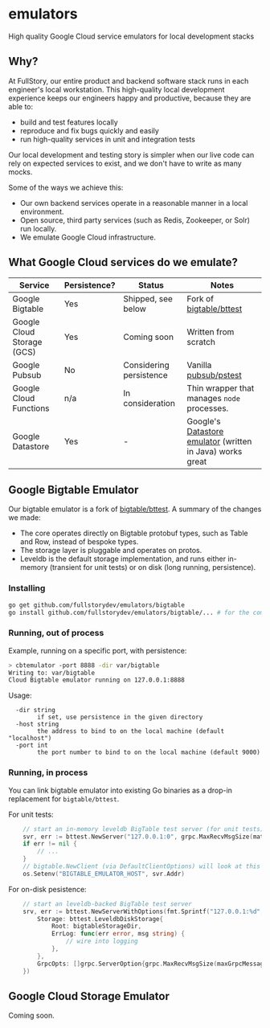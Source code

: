 # emulators
High quality Google Cloud service emulators for local development stacks

## Why?

At FullStory, our entire product and backend software stack runs in each engineer's local workstation. This high-quality local development experience keeps our engineers happy and productive, because they are able to:

- build and test features locally
- reproduce and fix bugs quickly and easily
- run high-quality services in unit and integration tests

Our local development and testing story is simpler when our live code can rely on expected services to exist, and we don't have to write as many mocks.

Some of the ways we achieve this:

- Our own backend services operate in a reasonable manner in a local environment.
- Open source, third party services (such as Redis, Zookeeper, or Solr) run locally.
- We emulate Google Cloud infrastructure.

## What Google Cloud services do we emulate?

| Service                    | Persistence? | Status                  | Notes                                                                                                                         |
|----------------------------|--------------|-------------------------|-------------------------------------------------------------------------------------------------------------------------------|
| Google Bigtable            | Yes          | Shipped, see below      | Fork of [bigtable/bttest](https://github.com/googleapis/google-cloud-go/tree/master/bigtable/bttest)                          |
| Google Cloud Storage (GCS) | Yes          | Coming soon             | Written from scratch                                                                                                          |
| Google Pubsub              | No           | Considering persistence | Vanilla [pubsub/pstest](https://github.com/googleapis/google-cloud-go/tree/master/pubsub/pstest)                              |
| Google Cloud Functions     | n/a          | In consideration        | Thin wrapper that manages `node` processes.                                                                                   |
| Google Datastore           | Yes          | -                       | Google's [Datastore emulator](https://cloud.google.com/datastore/docs/tools/datastore-emulator) (written in Java) works great |

## Google Bigtable Emulator

Our bigtable emulator is a fork of [bigtable/bttest](https://github.com/googleapis/google-cloud-go/tree/master/bigtable/bttest).  A summary of the changes we made:
- The core operates directly on Bigtable protobuf types, such as Table and Row, instead of bespoke types.
- The storage layer is pluggable and operates on protos.
- Leveldb is the default storage implementation, and runs either in-memory (transient for unit tests) or on disk (long running, persistence).

### Installing

```sh
go get github.com/fullstorydev/emulators/bigtable
go install github.com/fullstorydev/emulators/bigtable/... # for the command-line `cbtemulator`
```

### Running, out of process

Example, running on a specific port, with persistence:
```sh
> cbtemulator -port 8888 -dir var/bigtable
Writing to: var/bigtable
Cloud Bigtable emulator running on 127.0.0.1:8888
```

Usage:
```
  -dir string
    	if set, use persistence in the given directory
  -host string
    	the address to bind to on the local machine (default "localhost")
  -port int
    	the port number to bind to on the local machine (default 9000)
```

### Running, in process

You can link bigtable emulator into existing Go binaries as a drop-in replacement for `bigtable/bttest`.

For unit tests:
```go
	// start an in-memory leveldb BigTable test server (for unit tests)
	svr, err := bttest.NewServer("127.0.0.1:0", grpc.MaxRecvMsgSize(math.MaxInt32))
	if err != nil { 
		// ...
	}
	// bigtable.NewClient (via DefaultClientOptions) will look at this env var to figure out what host to talk to
	os.Setenv("BIGTABLE_EMULATOR_HOST", svr.Addr)
```

For on-disk pesistence:
```go
	// start an leveldb-backed BigTable test server
	srv, err := bttest.NewServerWithOptions(fmt.Sprintf("127.0.0.1:%d", *btport), bttest.Options{
		Storage: bttest.LeveldbDiskStorage{
			Root: bigtableStorageDir,
			ErrLog: func(err error, msg string) {
				// wire into logging
			},
		},
		GrpcOpts: []grpc.ServerOption{grpc.MaxRecvMsgSize(maxGrpcMessageSize)},
	})
```

## Google Cloud Storage Emulator

Coming soon.
